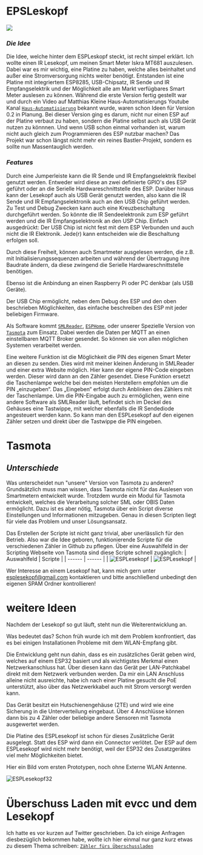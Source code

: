 # EPSLeskopf
![ ](https://github.com/esplesekopf/esplesekopf/blob/main/PIC/IMG_8185.jpg)

### _Die Idee_
Die Idee, welche hinter dem ESPLeskopf steckt, ist recht simpel erklärt. Ich wollte einen IR Lesekopf, um meinen Smart Meter Iskra MT681 auszulesen. Dabei war es mir wichtig, eine Platine zu haben, welche alles beinhaltet und außer eine Stromversorgung nichts weiter benötigt. Entstanden ist eine Platine mit integriertem ESP8285, USB-Chipsatz, IR Sende und IR Empfangselektrik und der Möglichkeit alle am Markt verfügbares Smart Meter auslesen zu können. Während die erste Version fertig gestellt war und durch ein Video auf Matthias Kleine Haus-Automatisierungs Youtube Kanal [`Haus-Automatisierung`](https://youtu.be/s6qQs4FN9B0) bekannt wurde, waren schon Ideen für Version 0.2 in Planung. Bei dieser Version ging es darum, nicht nur einen ESP auf der Platine verbaut zu haben, sondern die Platine selbst auch als USB Gerät nutzen zu könnnen. Und wenn USB schon einmal vorhanden ist, warum nicht auch gleich zum Programmieren des ESP nutzbar machen? Das Projekt war schon längst nicht mehr ein reines Bastler-Projekt, sondern es sollte nun Massentauglich werden.

### _Features_
Durch eine Jumperleiste kann die IR Sende und IR Empfangselektrik flexibel genutzt werden.
Entweder wird diese an zwei definierte GPIO's des ESP geführt oder an die Serielle Hardwareschnittstelle des ESP. Darüber hinaus kann der Lesekopf auch als USB Gerät genutzt werden, also kann die IR Sende und IR Empfangselektronik auch an den USB Chip geführt werden. Zu Test und Debug Zwecken kann auch eine Kreuzbeschaltung durchgeführt werden. So könnte die IR Sendeelektronik zum ESP geführt werden und die IR Empfangselektronik an den USP Chip. Einfach ausgedrückt: Der USB Chip ist nicht fest mit dem ESP Verbunden und auch nicht die IR Elektronik. Jede(r) kann entscheiden wie die Beschaltung erfolgen soll.

Durch diese Freiheit, können auch Smartmeter ausgelesen werden, die z.B. mit Initialisierungssequenzen arbeiten und während der Übertragung ihre Baudrate ändern, da diese zwingend die Serielle Hardwareschnittstelle benötigen.

Ebenso ist die Anbindung an einen Raspberry Pi oder PC denkbar (als USB Geräte).

Der USB Chip ermöglicht, neben dem Debug des ESP und den oben beschrieben Möglichkeiten, das einfache beschreiben des ESP mit jeder beliebigen Firmware.

Als Software kommt [`SMLReader`](https://github.com/mruettgers/SMLReader), [`ESPHome`](https://github.com/esphome), oder unserer Spezielle Version von [`Tasmota`](https://github.com/esplesekopf/Tasmota) zum Einsatz. 
Dabei werden die Daten per MQTT an einen einstellbaren MQTT Broker gesendet. So können sie von allen möglichen Systemen verarbeitet werden.

Eine weitere Funktion ist die Möglichkeit die PIN des eigenen Smart Meter an diesen zu senden. 
Dies wird mit meiner kleinen Änderung in SMLReader und einer extra Website möglich. Hier kann der eigene PIN-Code eingeben werden. Dieser wird dann an den Zähler gesendet.
Diese Funktion ersetzt die Taschenlampe welche bei den meisten Herstellern empfohlen um die PIN „einzugeben“. Das „Eingeben“ erfolgt durch Anblinken des Zählers mit der Taschenlampe. 
Um die PIN-Eingabe auch zu ermöglichen, wenn eine andere Software als SMLReader läuft, befindet sich im Deckel des Gehäuses eine Tastwippe, mit welcher ebenfalls die IR Sendediode angesteuert werden kann. So kann man den ESPLesekopf auf den eigenen Zähler setzen und direkt über die Tastwippe die PIN eingeben.

# Tasmota
## _Unterschiede_

Was unterscheidet nun "unsere" Version von Tasmota zu anderen?
Grundsätzlich muss man wissen, dass Tasmota nicht für das Auslesen von Smartmetern entwickelt wurde. Trotzdem wurde ein Modul für Tasmota entwickelt, welches die Verarbeitung solcher SML oder OBIS Daten ermöglicht. Dazu ist es aber nötig, Tasmota über ein Script diverse Einstellungen und Informationen mitzugeben. Genau in diesen Scripten liegt für viele das Problem und unser Lösungsansatz.

Das Erstellen der Scripte ist nicht ganz trivial, aber unerlässlich für den Betrieb. Also war die Idee geboren, funktionierende Scripte für die verschiedenen Zähler in Github zu pflegen. Über eine Auswahlfeld in der Scripting Webseite von Tasmota sind diese Scripte schnell zugänglich:
| Auswahlfeld | Scripte |
| ------ | ------ |
| ![ESPLesekopf](https://github.com/esplesekopf/esplesekopf/blob/main/PIC/IMG_9268.jpg) | ![ESPLesekopf](https://github.com/esplesekopf/esplesekopf/blob/main/PIC/IMG_9269.jpg) |



Wer Interesse an einem Lesekopf hat, kann mich gern unter esplesekopf@gmail.com kontaktieren und bitte anschließend unbedingt den eigenen SPAM Ordner kontrollieren!


# weitere Ideen
Nachdem der Lesekopf so gut läuft, steht nun die Weiterentwicklung an.

Was bedeutet das? Schon früh wurde ich mit dem Problem konfrontiert, das es bei einigen Installationen Probleme mit dem WLAN-Empfang gibt. 

Die Entwicklung geht nun dahin, dass es ein zusätzliches Gerät geben wird, welches auf einem ESP32 basiert und als wichtigstes Merkmal einen Netzwerkanschluss hat. Über diesen kann das Gerät per LAN-Patchkabel direkt mit dem Netzwerk verbunden werden. Da mir ein LAN Anschluss alleine nicht ausreichte, habe ich nach einer Platine gesucht die PoE unterstützt, also über das Netzwerkkabel auch mit Strom versorgt werden kann. 

Das Gerät besitzt ein Hutschienengehäuse (2TE) und wird wie eine Sicherung in die Unterverteilung eingebaut. Über 4 Anschlüsse können dann bis zu 4 Zähler oder beliebige andere Sensoren mit Tasmota ausgewertet werden.

Die Platine des ESPLesekopf ist schon für dieses Zusätzliche Gerät ausgelegt. Statt des ESP wird dann ein Connector verlötet. Der ESP auf dem ESPLesekopf wird nicht mehr benötigt, weil der ESP32 des Zusatzgerätes viel mehr Möglichkeiten bietet.

Hier ein Bild vom ersten Prototypen, noch ohne Externe WLAN Antenne.

![ESPLesekopf32](https://github.com/esplesekopf/esplesekopf/blob/main/PIC/ESPLesekopf32.JPG)

# Überschuss Laden mit evcc und dem Lesekopf
Ich hatte es vor kurzen auf Twitter geschrieben. Da ich einige Anfragen diesbezüglich bekommen habe, wollte ich hier einmal nur ganz kurz etwas zu diesem Thema schreiben: [`Zähler fürs Überschussladen`](https://github.com/esplesekopf/esplesekopf/blob/main/ueberschussladen.md)
